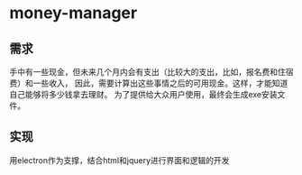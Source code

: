 # money-manager

## 需求
手中有一些现金，但未来几个月内会有支出（比较大的支出，比如，报名费和住宿费）和一些收入，
因此，需要计算出这些事情之后的可用现金。这样，才能知道自己能够将多少钱拿去理财。
为了提供给大众用户使用，最终会生成exe安装文件。

## 实现
用electron作为支撑，结合html和jquery进行界面和逻辑的开发




